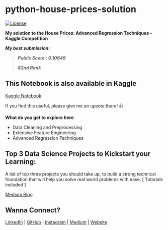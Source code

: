 # python-house-prices-solution

[![License](https://img.shields.io/badge/License-Apache%202.0-blue.svg)](https://opensource.org/licenses/Apache-2.0)

__My solution to the House Prices: Advanced Regression Techniques - Kaggle Competition__

__***My best submission:***__

>***Public Score : 0.10649***

>***82nd Rank*** 

## This Notebook is also available in Kaggle
[Kaggle Notebook](https://www.kaggle.com/adityaayyagari/house-prices-advanced-regression-aditya-ayyagari)

If you find this useful, please give me an upvote there! :+1:

__What do you get to explore here__:

- Data Cleaning and Preprocessing
- Extensive Feature Engineering
- Advanced Regression Techniques


## Top 3 Data Science Projects to Kickstart your Learning:

A list of top three projects you should take up, to build a strong technical foundation that will help you solve real world problems with ease.
[ Tutorials included ]

[Medium Blog](https://medium.com/@aditya.ayyagari97/top-3-data-science-projects-to-kickstart-your-learning-2a3444e5dbc9)



## Wanna Connect?

[LinkedIn](https://www.linkedin.com/in/adityaayyagari/)  |  [GitHub](https://github.com/aditya-ayyagari97)  |  [Instagram](https://www.instagram.com/aditya.ayyagari97/?hl=en)  |  [Medium](https://medium.com/@aditya.ayyagari97)  |  [Website](https://aditya-ayyagari97.github.io/)
